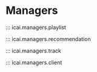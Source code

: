 # Managers

::: icai.managers.playlist

::: icai.managers.recommendation

::: icai.managers.track

::: icai.managers.client